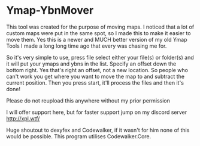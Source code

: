 # Ymap-YbnMover
This tool was created for the purpose of moving maps. I noticed that a lot of custom maps were put in the same spot, so I made this to make it easier to move them. Yes this is a newer and MUCH better version of my old Ymap Tools I made a long long time ago that every was chasing me for. 

So it's very simple to use, press file select either your file(s) or folder(s) and it will put your ymaps and ybns in the list. Specify an offset down the bottom right. Yes that's right an offset, not a new location. So people who can't work you get where you want to move the map to and subtract the current position. Then you press start, it'll process the files and then it's done! 

Please do not reupload this anywhere without my prior permission 

I will offer support here, but for faster support jump on my discord server http://xpl.wtf/ 

Huge shoutout to dexyfex and Codewalker, if it wasn't for him none of this would be possible. This program utilises Codewalker.Core. 
